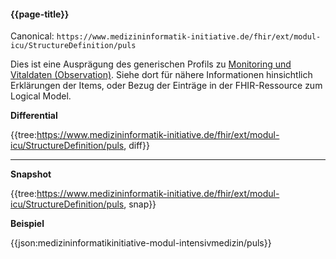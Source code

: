 #### {{page-title}}

Canonical: 
```https://www.medizininformatik-initiative.de/fhir/ext/modul-icu/StructureDefinition/puls```
<br> 

Dies ist eine Ausprägung des generischen Profils zu [Monitoring und Vitaldaten (Observation)](https://www.medizininformatik-initiative.de/fhir/ext/modul-icu/StructureDefinition/monitoring-und-vitaldaten). Siehe dort für nähere Informationen hinsichtlich Erklärungen der Items, oder Bezug der Einträge in der FHIR-Ressource zum Logical Model. 


**Differential**

{{tree:https://www.medizininformatik-initiative.de/fhir/ext/modul-icu/StructureDefinition/puls, diff}}

---

**Snapshot**

{{tree:https://www.medizininformatik-initiative.de/fhir/ext/modul-icu/StructureDefinition/puls, snap}}

**Beispiel**

{{json:medizininformatikinitiative-modul-intensivmedizin/puls}}